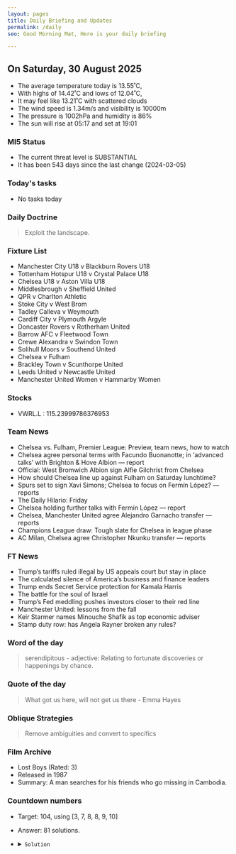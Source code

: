 ```yaml
---
layout: pages
title: Daily Briefing and Updates
permalink: /daily
seo: Good Morning Mat, Here is your daily briefing

---
```


<!-- weather_marker starts -->
## On Saturday, 30 August 2025

- The average temperature today is 13.55˚C,
- With highs of 14.42˚C and lows of 12.04˚C,
- It may feel like 13.21˚C with scattered clouds
- The wind speed is 1.34m/s and visibility is 10000m
- The pressure is 1002hPa and humidity is 86%
- The sun will rise at 05:17 and set at 19:01

<!-- weather_marker ends -->

### MI5 Status
<!-- threat_marker starts -->
- The current threat level is <span class="highlighter">SUBSTANTIAL</span>
- It has been 543 days since the last change (2024-03-05)

<!-- threat_marker ends -->

### Today's tasks
<!-- task_marker starts -->
- No tasks today
<!-- task_marker ends -->

### Daily Doctrine
<!-- doctrine_marker starts -->
> Exploit the landscape.
<!-- doctrine_marker ends -->

### Fixture List

<!-- fixture_marker starts -->
- Manchester City U18 v Blackburn Rovers U18
- Tottenham Hotspur U18 v Crystal Palace U18
- Chelsea U18 v Aston Villa U18
- Middlesbrough v Sheffield United
- QPR v Charlton Athletic
- Stoke City v West Brom
- Tadley Calleva v Weymouth
- Cardiff City v Plymouth Argyle
- Doncaster Rovers v Rotherham United
- Barrow AFC v Fleetwood Town
- Crewe Alexandra v Swindon Town
- Solihull Moors v Southend United
- Chelsea v Fulham
- Brackley Town v Scunthorpe United
- Leeds United v Newcastle United
- Manchester United Women v Hammarby Women
<!-- fixture_marker ends -->

### Stocks

<!-- stocks_marker starts -->

- VWRL.L : 115.23999786376953 

<!-- stocks_marker ends -->

### Team News
<!-- news_marker starts -->

- Chelsea vs. Fulham, Premier League: Preview, team news, how to watch
- Chelsea agree personal terms with Facundo Buonanotte; in ‘advanced talks’ with Brighton &#038; Hove Albion — report
- Official: West Bromwich Albion sign Alfie Gilchrist from Chelsea
- How should Chelsea line up against Fulham on Saturday lunchtime?
- Spurs set to sign Xavi Simons; Chelsea to focus on Fermín López? — reports
- The Daily Hilario: Friday
- Chelsea holding further talks with Fermín López — report
- Chelsea, Manchester United agree Alejandro Garnacho transfer — reports
- Champions League draw: Tough slate for Chelsea in league phase
- AC Milan, Chelsea agree Christopher Nkunku transfer — reports

<!-- news_marker ends -->

### FT News

<!-- ftnews_marker starts -->

- Trump’s tariffs ruled illegal by US appeals court but stay in place
- The calculated silence of America’s business and finance leaders
- Trump ends Secret Service protection for Kamala Harris
- The battle for the soul of Israel
- Trump’s Fed meddling pushes investors closer to their red line
- Manchester United: lessons from the fall
- Keir Starmer names Minouche Shafik as top economic adviser
- Stamp duty row: has Angela Rayner broken any rules?

<!-- ftnews_marker ends -->

### Word of the day

<!-- word_marker starts -->

 > serendipitous - adjective: Relating to fortunate discoveries or happenings by chance.

<!-- word_marker ends -->

### Quote of the day
<!-- quote_marker starts -->

> What got us here, will not get us there - Emma Hayes

<!-- quote_marker ends -->

### Oblique Strategies
<!-- eno_marker starts -->
> Remove ambiguities and convert to specifics

<!-- eno_marker ends -->

### Film Archive

<!-- film_marker starts -->
- Lost Boys (Rated: 3)
- Released in 1987
- Summary: A man searches for his friends who go missing in Cambodia.
<!-- film_marker ends -->

### Countdown numbers
<!-- game_marker starts -->

- Target: 104, using [3, 7, 8, 8, 9, 10]
- Answer: 81 solutions.

- <details><summary><code>Solution</code></summary>

  Solution: ( 8 / 8 + 9 ) x 10 + 7 - 3

   </details>

<!-- game_marker ends -->

